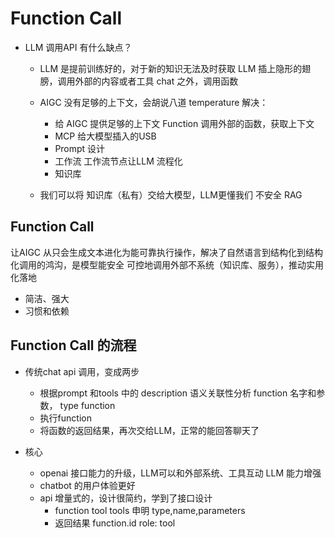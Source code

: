 # Function Call

- LLM 调用API 有什么缺点？
  - LLM 是提前训练好的，对于新的知识无法及时获取
     LLM 插上隐形的翅膀，调用外部的内容或者工具
     chat 之外，调用函数
  - AIGC 没有足够的上下文，会胡说八道
     temperature
     解决：
     - 给 AIGC 提供足够的上下文
        Function 调用外部的函数，获取上下文
     - MCP 
        给大模型插入的USB
     - Prompt 设计
     - 工作流 
        工作流节点让LLM 流程化
     - 知识库

  - 我们可以将 知识库（私有）交给大模型，LLM更懂我们
  不安全 RAG  


## Function Call
   让AIGC 从只会生成文本进化为能可靠执行操作，解决了自然语言到结构化到结构化调用的鸿沟，是模型能安全
   可控地调用外部不系统（知识库、服务），推动实用化落地
   
   - 简洁、强大
   - 习惯和依赖

## Function Call 的流程

- 传统chat api 调用，变成两步
   - 根据prompt 和tools 中的 description 语义关联性分析
     function 名字和参数， type function
   - 执行function 
   - 将函数的返回结果，再次交给LLM，正常的能回答聊天了

- 核心
  - openai 接口能力的升级，LLM可以和外部系统、工具互动
     LLM 能力增强
  - chatbot 的用户体验更好
  - api 增量式的，设计很简约，学到了接口设计
     - function tool tools 申明
       type,name,parameters
     - 返回结果 function.id
        role: tool



